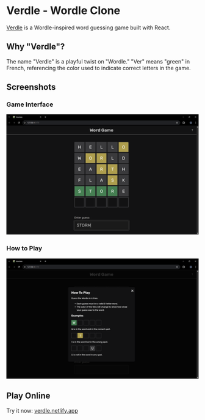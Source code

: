 # Verdle - Wordle Clone

[Verdle](https://verdle.netlify.app) is a Wordle-inspired word guessing game built with React.

## Why "Verdle"?

The name "Verdle" is a playful twist on "Wordle." "Ver" means "green" in French, referencing the color used to indicate correct letters in the game.

## Screenshots

### Game Interface
![Game Screenshot](./screenshots/game.png)

### How to Play
![How to Play Screenshot](./screenshots/how-to-play.png)

## Play Online

Try it now: [verdle.netlify.app](https://verdle.netlify.app)

